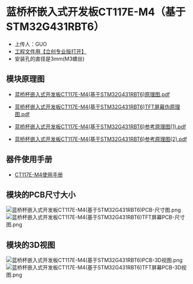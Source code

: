 # 蓝桥杯嵌入式开发板CT117E-M4（基于STM32G431RBT6）

- 上传人：GUO
- [工程文件用【立创专业版打开】](https://github.com/GUO-Aldrich/LanQiaoBei_CT117E_M4/blob/main/%E8%93%9D%E6%A1%A5%E6%9D%AF%E5%B5%8C%E5%85%A5%E5%BC%8F%E5%BC%80%E5%8F%91%E6%9D%BFCT117E-M4(%E5%9F%BA%E4%BA%8ESTM32G431RBT6).epro)
- 安装孔的直径是3mm(M3螺丝)


## 模块原理图

- [蓝桥杯嵌入式开发板CT117E-M4(基于STM32G431RBT6)原理图.pdf](https://github.com/GUO-Aldrich/LanQiaoBei_CT117E_M4/blob/main/%E8%93%9D%E6%A1%A5%E6%9D%AF%E5%B5%8C%E5%85%A5%E5%BC%8F%E5%BC%80%E5%8F%91%E6%9D%BFCT117E-M4(%E5%9F%BA%E4%BA%8ESTM32G431RBT6)-%E5%8E%9F%E7%90%86%E5%9B%BE.pdf)

- [蓝桥杯嵌入式开发板CT117E-M4(基于STM32G431RBT6)TFT屏幕伪原理图.pdf](https://github.com/GUO-Aldrich/LanQiaoBei_CT117E_M4/blob/main/%E8%93%9D%E6%A1%A5%E6%9D%AF%E5%B5%8C%E5%85%A5%E5%BC%8F%E5%BC%80%E5%8F%91%E6%9D%BFCT117E-M4(%E5%9F%BA%E4%BA%8ESTM32G431RBT6)TFT%E5%B1%8F%E5%B9%95-%E4%BC%AA%E5%8E%9F%E7%90%86%E5%9B%BE.pdf)

- [蓝桥杯嵌入式开发板CT117E-M4(基于STM32G431RBT6)参考原理图(1).pdf](https://github.com/GUO-Aldrich/LanQiaoBei_CT117E_M4/blob/main/SCH_CT117E_M4_V1.1.pdf)
- [蓝桥杯嵌入式开发板CT117E-M4(基于STM32G431RBT6)参考原理图(2).pdf](https://github.com/GUO-Aldrich/LanQiaoBei_CT117E_M4/blob/main/SCH_CT117E_M4_V1.2.pdf)

## 器件使用手册

- [CT117E-M4使用手册](https://github.com/GUO-Aldrich/LanQiaoBei_CT117E_M4/blob/main/UM_CT117E_M4.pdf)

## 模块的PCB尺寸大小

![蓝桥杯嵌入式开发板CT117E-M4(基于STM32G431RBT6)PCB-尺寸图.png](https://github.com/GUO-Aldrich/LanQiaoBei_CT117E_M4/blob/main/%E8%93%9D%E6%A1%A5%E6%9D%AF%E5%B5%8C%E5%85%A5%E5%BC%8F%E5%BC%80%E5%8F%91%E6%9D%BFCT117E-M4(%E5%9F%BA%E4%BA%8ESTM32G431RBT6)PCB-%E5%B0%BA%E5%AF%B8%E5%9B%BE.png)
![蓝桥杯嵌入式开发板CT117E-M4(基于STM32G431RBT6)TFT屏幕PCB-尺寸图.png](https://github.com/GUO-Aldrich/LanQiaoBei_CT117E_M4/blob/main/%E8%93%9D%E6%A1%A5%E6%9D%AF%E5%B5%8C%E5%85%A5%E5%BC%8F%E5%BC%80%E5%8F%91%E6%9D%BFCT117E-M4(%E5%9F%BA%E4%BA%8ESTM32G431RBT6)TFT%E5%B1%8F%E5%B9%95PCB-%E5%B0%BA%E5%AF%B8%E5%9B%BE.png)

## 模块的3D视图

![蓝桥杯嵌入式开发板CT117E-M4(基于STM32G431RBT6)PCB-3D视图.png](https://github.com/GUO-Aldrich/LanQiaoBei_CT117E_M4/blob/main/%E8%93%9D%E6%A1%A5%E6%9D%AF%E5%B5%8C%E5%85%A5%E5%BC%8F%E5%BC%80%E5%8F%91%E6%9D%BFCT117E-M4(%E5%9F%BA%E4%BA%8ESTM32G431RBT6)PCB-3D%E8%A7%86%E5%9B%BE.png)
![蓝桥杯嵌入式开发板CT117E-M4(基于STM32G431RBT6)TFT屏幕PCB-3D视图.png](https://github.com/GUO-Aldrich/LanQiaoBei_CT117E_M4/blob/main/%E8%93%9D%E6%A1%A5%E6%9D%AF%E5%B5%8C%E5%85%A5%E5%BC%8F%E5%BC%80%E5%8F%91%E6%9D%BFCT117E-M4(%E5%9F%BA%E4%BA%8ESTM32G431RBT6)TFT%E5%B1%8F%E5%B9%95PCB-3D%E8%A7%86%E5%9B%BE.png)
